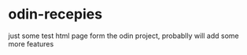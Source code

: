 # odin-recepies
just some test html page form the odin project, probablly will add some more features 
